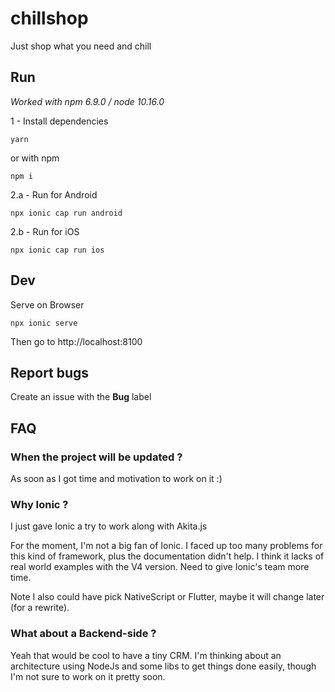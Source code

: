 # chillshop
Just shop what you need and chill

## Run
*Worked with npm 6.9.0 / node 10.16.0*

1 - Install dependencies
```
yarn
```
or with npm
```
npm i
```

2.a - Run for Android
```
npx ionic cap run android
```

2.b - Run for iOS
```
npx ionic cap run ios
```

## Dev
Serve on Browser
```
npx ionic serve
```
Then go to http://localhost:8100

## Report bugs
Create an issue with the **Bug** label

## FAQ
### When the project will be updated ?
As soon as I got time and motivation to work on it :)
### Why Ionic ?
I just gave Ionic a try to work along with Akita.js

For the moment, I'm not a big fan of Ionic. I faced up too many problems for this kind of framework, plus the documentation didn't help. I think it lacks of real world examples with the V4 version. Need to give Ionic's team more time.

Note I also could have pick NativeScript or Flutter, maybe it will change later (for a rewrite).

### What about a Backend-side ?
Yeah that would be cool to have a tiny CRM.
I'm thinking about an architecture using NodeJs and some libs to get things done easily, though I'm not sure to work on it pretty soon.
